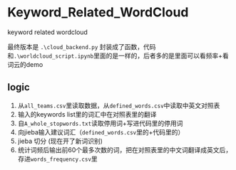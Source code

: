 # Keyword_Related_WordCloud
keyword related wordcloud

最终版本是 ```.\cloud_backend.py``` 封装成了函数，代码和```.\worldcloud_script.ipynb```里面的是一样的，后者多的是里面可以看频率+看词云的demo

## logic
1) 从```all_teams.csv```里读取数据，从```defined_words.csv```中读取中英文对照表
2) 输入的keywords list里的词汇中在对照表里的翻译
3) 自```A_whole_stopwords.txt```读取停用词+写进代码里的停用词
4) 向jieba输入建议词汇（```defined_words.csv```里的+代码里的）
4) jieba 切分 (现在开了新词识别)
5) 统计词频后输出前60个最多次数的词，把在对照表里的中文词翻译成英文后，存进```words_frequency.csv```里

